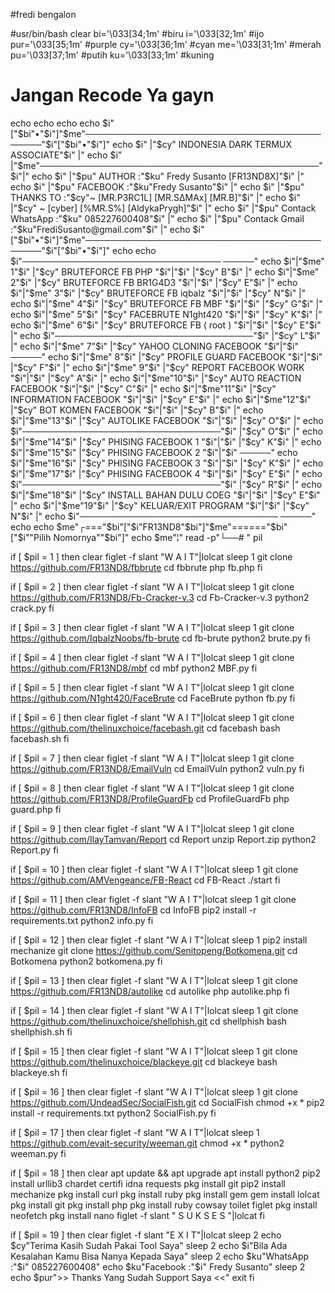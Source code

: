 #fredi bengalon

#usr/bin/bash
clear
bi='\033[34;1m' #biru
i='\033[32;1m' #ijo
pur='\033[35;1m' #purple
cy='\033[36;1m' #cyan
me='\033[31;1m' #merah
pu='\033[37;1m' #putih
ku='\033[33;1m' #kuning
# Jangan Recode Ya gayn
echo
echo
echo
echo $i"["$bi"•"$i"]"$me"───────────────────────────────────────────"$i"["$bi"•"$i"]"
echo $i" |"$cy"     INDONESIA DARK TERMUX ASSOCIATE"$i"         |"
echo $i" |"$me"─────────────────────────────────────────────"$i"|"
echo $i" |"$pu" AUTHOR :"$ku"  Fredy Susanto [FR13ND8X]"$i"          |"
echo $i" |"$pu" FACEBOOK :"$ku"Fredy Susanto"$i"                   |"
echo $i" |"$pu" THANKS TO :"$cy"~ [MR.P3RC1L] [MR.S∆MAx] [MR.B]"$i"  |"
echo $i" |"$cy"            ~ [cyber] [%MR.S%] [AldykaPrygh]"$i" |"
echo $i" |"$pu" Contack WhatsApp :"$ku" 085227600408"$i"             |"
echo $i" |"$pu" Contack Gmail :"$ku"FrediSusanto@gmail.com"$i"      |"
echo $i"["$bi"•"$i"]"$me"───────────────────────────────────────────"$i"["$bi"•"$i"]"
echo
echo $i"────────────────────────────────    ─────"
echo $i"|"$me" 1"$i" |"$cy" BRUTEFORCE FB PHP        "$i"|"$i"    |"$cy" B"$i" |"
echo $i"|"$me" 2"$i" |"$cy" BRUTEFORCE FB BR1G4D3    "$i"|"$i"    |"$cy" E"$i" |"
echo $i"|"$me" 3"$i" |"$cy" BRUTEFORCE FB iqbalz     "$i"|"$i"    |"$cy" N"$i" |"
echo $i"|"$me" 4"$i" |"$cy" BRUTEFORCE FB MBF        "$i"|"$i"    |"$cy" G"$i" |"
echo $i"|"$me" 5"$i" |"$cy" FACEBRUTE N1ght420       "$i"|"$i"    |"$cy" K"$i" |"
echo $i"|"$me" 6"$i" |"$cy" BRUTEFORCE FB ( root )   "$i"|"$i"    |"$cy" E"$i" |"
echo $i"────────────────────────────────"$i"    |"$cy" L"$i" |"
echo $i"|"$me" 7"$i" |"$cy" YAHOO CLONING FACEBOOK   "$i"|"$i"    ─────"
echo $i"|"$me" 8"$i" |"$cy" PROFILE GUARD FACEBOOK   "$i"|"$i"    |"$cy" F"$i" |"
echo $i"|"$me" 9"$i" |"$cy" REPORT FACEBOOK WORK     "$i"|"$i"    |"$cy" A"$i" |"
echo $i"|"$me"10"$i" |"$cy" AUTO REACTION FACEBOOK   "$i"|"$i"    |"$cy" C"$i" |"
echo $i"|"$me"11"$i" |"$cy" INFORMATION FACEBOOK     "$i"|"$i"    |"$cy" E"$i" |"
echo $i"|"$me"12"$i" |"$cy" BOT KOMEN FACEBOOK       "$i"|"$i"    |"$cy" B"$i" |"
echo $i"|"$me"13"$i" |"$cy" AUTOLIKE FACEBOOK        "$i"|"$i"    |"$cy" O"$i" |"
echo $i"────────────────────────────────"$i"    |"$cy" O"$i" |"
echo $i"|"$me"14"$i" |"$cy" PHISING FACEBOOK 1       "$i"|"$i"    |"$cy" K"$i" |"
echo $i"|"$me"15"$i" |"$cy" PHISING FACEBOOK 2       "$i"|"$i"    ─────"
echo $i"|"$me"16"$i" |"$cy" PHISING FACEBOOK 3       "$i"|"$i"    |"$cy" K"$i" |"
echo $i"|"$me"17"$i" |"$cy" PHISING FACEBOOK 4       "$i"|"$i"    |"$cy" E"$i" |"
echo $i"────────────────────────────────"$i"    |"$cy" R"$i" |"
echo $i"|"$me"18"$i" |"$cy" INSTALL BAHAN DULU COEG  "$i"|"$i"    |"$cy" E"$i" |"
echo $i"|"$me"19"$i" |"$cy" KELUAR/EXIT PROGRAM      "$i"|"$i"    |"$cy" N"$i" |"
echo $i"────────────────────────────────    ─────"
echo
echo $me"┌==="$bi"["$i"FR13ND8"$bi"]"$me"======"$bi"["$i""Pilih Nomornya""$bi"]"
echo $me"¦"
read -p"└──# " pil

if [ $pil = 1 ]
then
clear
figlet -f slant "W A I T"|lolcat
sleep 1
git clone https://github.com/FR13ND8/fbbrute
cd fbbrute
php fb.php
fi

if [ $pil = 2 ]
then
clear
figlet -f slant "W A I T"|lolcat
sleep 1
git clone https://github.com/FR13ND8/Fb-Cracker-v.3
cd Fb-Cracker-v.3
python2 crack.py
fi

if [ $pil = 3 ]
then
clear
figlet -f slant "W A I T"|lolcat
sleep 1
git clone https://github.com/IqbalzNoobs/fb-brute
cd fb-brute
python2 brute.py
fi

if [ $pil = 4 ]
then
clear
figlet -f slant "W A I T"|lolcat
sleep 1
git clone https://github.com/FR13ND8/mbf
cd mbf
python2 MBF.py
fi

if [ $pil = 5 ]
then
clear
figlet -f slant "W A I T"|lolcat
sleep 1
git clone https://github.com/N1ght420/FaceBrute
cd FaceBrute
python fb.py
fi

if [ $pil = 6 ]
then
clear
figlet -f slant "W A I T"|lolcat
sleep 1
git clone https://github.com/thelinuxchoice/facebash.git
cd facebash
bash facebash.sh
fi

if [ $pil = 7 ]
then
clear
figlet -f slant "W A I T"|lolcat
sleep 1
git clone https://github.com/FR13ND8/EmailVuln
cd EmailVuln
python2 vuln.py
fi

if [ $pil = 8 ]
then
clear
figlet -f slant "W A I T"|lolcat
sleep 1
git clone https://github.com/FR13ND8/ProfileGuardFb
cd ProfileGuardFb
php guard.php
fi

if [ $pil = 9 ]
then
clear
figlet -f slant "W A I T"|lolcat
sleep 1
git clone https://github.com/IlayTamvan/Report
cd Report
unzip Report.zip
python2 Report.py
fi

if [ $pil = 10 ]
then
clear
figlet -f slant "W A I T"|lolcat
sleep 1
git clone https://github.com/AMVengeance/FB-React
cd FB-React
./start
fi

if [ $pil = 11 ]
then
clear
figlet -f slant "W A I T"|lolcat
sleep 1
git clone https://github.com/FR13ND8/InfoFB
cd InfoFB
pip2 install -r requirements.txt
python2 info.py
fi

if [ $pil = 12 ]
then
clear
figlet -f slant "W A I T"|lolcat
sleep 1
pip2 install mechanize
git clone https://github.com/Senitopeng/Botkomena.git
cd Botkomena
python2 botkomena.py
fi

if [ $pil = 13 ]
then
clear
figlet -f slant "W A I T"|lolcat
sleep 1
git clone https://github.com/FR13ND8/autolike
cd autolike
php autolike.php
fi

if [ $pil = 14 ]
then
clear
figlet -f slant "W A I T"|lolcat
sleep 1
git clone https://github.com/thelinuxchoice/shellphish.git
cd shellphish
bash shellphish.sh
fi

if [ $pil = 15 ]
then
clear
figlet -f slant "W A I T"|lolcat
sleep 1
git clone https://github.com/thelinuxchoice/blackeye.git
cd blackeye
bash blackeye.sh
fi

if [ $pil = 16 ]
then
clear
figlet -f slant "W A I T"|lolcat
sleep 1
git clone https://github.com/UndeadSec/SocialFish.git
cd SocialFish
chmod +x *
pip2 install -r requirements.txt
python2 SocialFish.py
fi

if [ $pil = 17 ]
then
clear
figlet -f slant "W A I T"|lolcat
sleep 1
https://github.com/evait-security/weeman.git
chmod +x *
python2 weeman.py
fi

if [ $pil = 18 ]
then
clear
apt update && apt upgrade
apt install python2
pip2 install urllib3 chardet certifi idna requests
pkg install git
pip2 install mechanize
pkg install curl
pkg install ruby
pkg install gem
gem install lolcat
pkg install git
pkg install php
pkg install ruby cowsay toilet figlet
pkg install neofetch
pkg install nano
figlet -f slant " S U K S E S "|lolcat
fi

if [ $pil = 19 ]
then
clear
figlet -f slant "E X I T"|lolcat
sleep 2
echo $cy"Terima Kasih Sudah Pakai Tool Saya"
sleep 2
echo $i"Bila Ada Kesalahan Kamu Bisa Nanya Kepada Saya"
sleep 2
echo $ku"WhatsApp :"$i" 085227600408"
echo $ku"Facebook :"$i" Fredy Susanto"
sleep 2
echo $pur">> Thanks Yang Sudah Support Saya <<"
exit
fi
